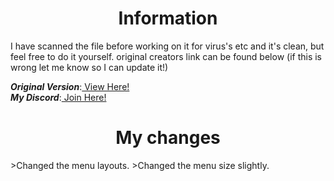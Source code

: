 <h1 align="center">Information</a></h1>

I have scanned the file before working on it for virus's etc and it's clean, but feel free to do it yourself. original creators link can be found below (if this is wrong let me know so I can update it!)

***Original Version***:<a href="https://www.unknowncheats.me/forum/other-games/511184-assetto-corsa-alien-torque-grip-downforce.html" target="blank"> View Here!</a>  
***My Discord***:<a href="https://discord.gg/WHHsDjm73Y" target="blank"> Join Here!</a>  

<h1 align="center">My changes</a></h1>
>Changed the menu layouts.  
>Changed the menu size slightly.  
